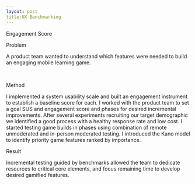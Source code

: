 ```yaml
---
layout: post
title:UX Benchmarking
---
```

<div class="img_row">
	<img class="col three" src="{{ site.baseurl }}/img/engagementscore.png" alt="" title="System Usability Score"/>
</div>
<div class="col three caption">
	Engagement Score
</div>


Problem

A product team wanted to understand which features were needed to build an engaging mobile learning game. 

<div class="img_row">
	  <img class="col one" src="{{ site.baseurl }}/img/PORTFOLIO COPY@2x.png" alt="" title="kano"/>
	  <img class="col two" src="{{ site.baseurl }}/img/example@2x.png" alt="" title="SUS"/>
	</div>


Method

I implemented a system usability scale and built an engagement instrument to establish a baseline score for each. I worked with the product team to set a goal SUS and engagement score and phases for desired incremental improvements. After several experiments recruiting our target demographic we identified a good process with a healthy response rate and low cost. I started testing game builds in phases using combination of remote unmoderated and in-person moderated testing. I introduced the Kano model to identify priority game features ranked by importance.


Result

Incremental testing guided by benchmarks allowed the team to dedicate resources to critical core elements, and focus remaining time to develop desired gamified features. 
